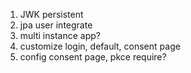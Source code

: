 1. JWK persistent
2. jpa user integrate
3. multi instance app?
4. customize login, default, consent page
5. config consent page, pkce require?
